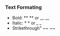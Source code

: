 ### Text Formating
- Bold: \*\* \*\* or \_\_ \_\_
- Italic: \* \* or \_ \_
- Strikethrough" \~\~ \~\~
